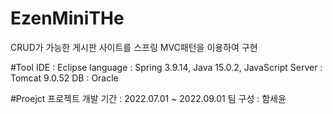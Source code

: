 # EzenMiniTHe
CRUD가 가능한 게시판 사이트를 스프링 MVC패턴을 이용하여 구현

#Tool
IDE : Eclipse
language : Spring 3.9.14, Java 15.0.2, JavaScript
Server : Tomcat 9.0.52
DB : Oracle

#Proejct
프로젝트 개발 기간 : 2022.07.01 ~ 2022.09.01
팀 구성 : 함세윤
